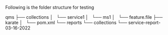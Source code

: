 Following is the folder structure for testing

qms
├── collections
│   └── service1
│       └── ms1
│           └── feature.file
├── karate
│   └── pom.xml
└── reports
    └── collections
        └── service-report-03-16-2022
